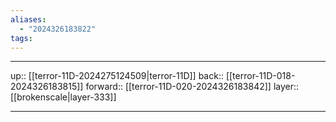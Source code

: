 ```yaml
---
aliases:
  - "2024326183822"
tags:
---
```




***

up:: [[terror-11D-2024275124509|terror-11D]]
back:: [[terror-11D-018-2024326183815]]
forward:: [[terror-11D-020-2024326183842]]
layer:: [[brokenscale|layer-333]]

***
